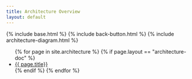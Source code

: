 ```yaml
---
title: Architecture Overview
layout: default
---
```

{% include base.html %}
{% include back-button.html %}
{% include architecture-diagram.html %}
<ul>
{% for page in site.architecture %}
  {% if page.layout == "architecture-doc" %}
   <li> <a href="{{ base }}{{ page.url }}"> {{ page.title}}</a></li>
  {% endif %}
{% endfor %}
</ul>